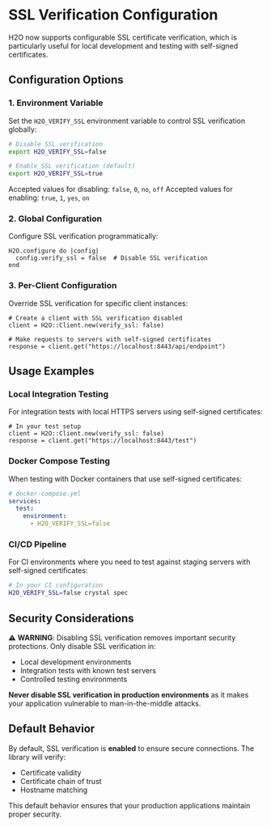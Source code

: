# SSL Verification Configuration

H2O now supports configurable SSL certificate verification, which is particularly useful for local development and testing with self-signed certificates.

## Configuration Options

### 1. Environment Variable

Set the `H2O_VERIFY_SSL` environment variable to control SSL verification globally:

```bash
# Disable SSL verification
export H2O_VERIFY_SSL=false

# Enable SSL verification (default)
export H2O_VERIFY_SSL=true
```

Accepted values for disabling: `false`, `0`, `no`, `off`
Accepted values for enabling: `true`, `1`, `yes`, `on`

### 2. Global Configuration

Configure SSL verification programmatically:

```crystal
H2O.configure do |config|
  config.verify_ssl = false  # Disable SSL verification
end
```

### 3. Per-Client Configuration

Override SSL verification for specific client instances:

```crystal
# Create a client with SSL verification disabled
client = H2O::Client.new(verify_ssl: false)

# Make requests to servers with self-signed certificates
response = client.get("https://localhost:8443/api/endpoint")
```

## Usage Examples

### Local Integration Testing

For integration tests with local HTTPS servers using self-signed certificates:

```crystal
# In your test setup
client = H2O::Client.new(verify_ssl: false)
response = client.get("https://localhost:8443/test")
```

### Docker Compose Testing

When testing with Docker containers that use self-signed certificates:

```yaml
# docker-compose.yml
services:
  test:
    environment:
      - H2O_VERIFY_SSL=false
```

### CI/CD Pipeline

For CI environments where you need to test against staging servers with self-signed certificates:

```bash
# In your CI configuration
H2O_VERIFY_SSL=false crystal spec
```

## Security Considerations

⚠️ **WARNING**: Disabling SSL verification removes important security protections. Only disable SSL verification in:
- Local development environments
- Integration tests with known test servers
- Controlled testing environments

**Never disable SSL verification in production environments** as it makes your application vulnerable to man-in-the-middle attacks.

## Default Behavior

By default, SSL verification is **enabled** to ensure secure connections. The library will verify:
- Certificate validity
- Certificate chain of trust
- Hostname matching

This default behavior ensures that your production applications maintain proper security.

